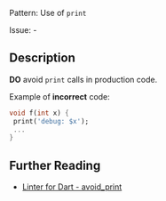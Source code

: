 Pattern: Use of `print`

Issue: -

## Description

**DO** avoid `print` calls in production code.

Example of **incorrect** code:
```dart
void f(int x) {
 print('debug: $x');
 ...
}
```

## Further Reading

* [Linter for Dart - avoid_print](https://dart.dev/tools/linter-rules/avoid_print)